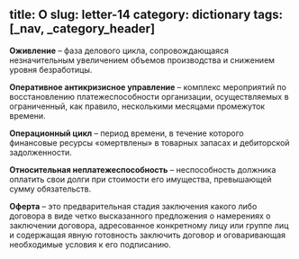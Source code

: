 title: О
slug: letter-14
category: dictionary
tags: [_nav, _category_header]
---

**Оживление** – фаза делового цикла, сопровождающаяся незначительным увеличением объемов производства и снижением уровня безработицы.

**Оперативное антикризисное управление** – комплекс мероприятий по восстановлению платежеспособности организации, осуществляемых в ограниченный, как правило, несколькими месяцами промежуток времени.

**Операционный цикл** – период времени, в течение которого финансовые ресурсы «омертвлены» в товарных запасах и дебиторской задолженности.

**Относительная неплатежеспособность** – неспособность должника оплатить свои долги при стоимости его имущества, превышающей сумму обязательств.

**Оферта** – это предварительная стадия заключения какого либо договора в виде четко высказанного предложения о намерениях о заключении договора, адресованное конкретному лицу или группе лиц и содержащая явную готовность заключить договор и оговаривающая необходимые условия к его подписанию.
